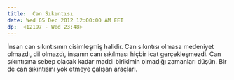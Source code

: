```yaml
---
title:  Can Sıkıntısı
date: Wed 05 Dec 2012 12:00:00 AM EET 
dp:  <12197 - Wed 23:48>
---
```



İnsan can sıkıntısının cisimleşmiş halidir. Can sıkıntısı olmasa medeniyet olmazdı, dil olmazdı, insanın canı sıkılması hiçbir icat gerçekleşmezdi. Can sıkıntısına sebep olacak kadar maddi birikimin olmadığı zamanları düşün. Bir de can sıkıntısını yok etmeye çalışan araçları. 



